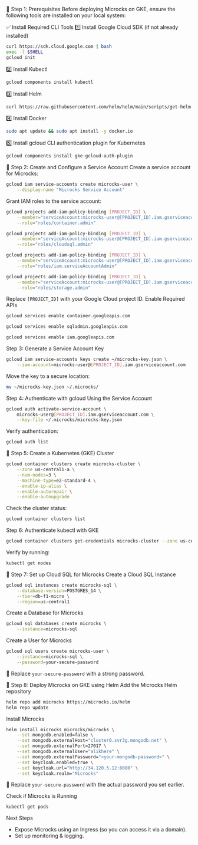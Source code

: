 🚀 Step 1: Prerequisites
Before deploying Microcks on GKE, ensure the following tools are installed on your local system:

✅ Install Required CLI Tools
1️⃣ Install Google Cloud SDK (if not already installed)
```sh
curl https://sdk.cloud.google.com | bash
exec -l $SHELL
gcloud init
```
2️⃣ Install Kubectl
```sh
gcloud components install kubectl
```
3️⃣ Install Helm
```sh
curl https://raw.githubusercontent.com/helm/helm/main/scripts/get-helm-3 | bash
```
4️⃣ Install Docker
```sh
sudo apt update && sudo apt install -y docker.io
```
5️⃣ Install gcloud CLI authentication plugin for Kubernetes
```sh
gcloud components install gke-gcloud-auth-plugin
```

🎯 Step 2: Create and Configure a Service Account
Create a service account for Microcks:
```sh
gcloud iam service-accounts create microcks-user \
    --display-name "Microcks Service Account"
```
Grant IAM roles to the service account:
```sh
gcloud projects add-iam-policy-binding [PROJECT_ID] \
    --member="serviceAccount:microcks-user@[PROJECT_ID].iam.gserviceaccount.com" \
    --role="roles/container.admin"

gcloud projects add-iam-policy-binding [PROJECT_ID] \
    --member="serviceAccount:microcks-user@[PROJECT_ID].iam.gserviceaccount.com" \
    --role="roles/cloudsql.admin"

gcloud projects add-iam-policy-binding [PROJECT_ID] \
    --member="serviceAccount:microcks-user@[PROJECT_ID].iam.gserviceaccount.com" \
    --role="roles/iam.serviceAccountAdmin"

gcloud projects add-iam-policy-binding [PROJECT_ID] \
    --member="serviceAccount:microcks-user@[PROJECT_ID].iam.gserviceaccount.com" \
    --role="roles/storage.admin"
```
 Replace `[PROJECT_ID]` with your Google Cloud project ID.
 Enable Required APIs
```sh
gcloud services enable container.googleapis.com
```
```sh
gcloud services enable sqladmin.googleapis.com
```
```sh
gcloud services enable iam.googleapis.com
```

Step 3: Generate a Service Account Key
```sh
gcloud iam service-accounts keys create ~/microcks-key.json \
    --iam-account=microcks-user@[PROJECT_ID].iam.gserviceaccount.com
```
Move the key to a secure location:
```sh
mv ~/microcks-key.json ~/.microcks/
```

Step 4: Authenticate with gcloud Using the Service Account
```sh
gcloud auth activate-service-account \
    microcks-user@[PROJECT_ID].iam.gserviceaccount.com \
    --key-file ~/.microcks/microcks-key.json
```
Verify authentication:
```sh
gcloud auth list
```

🎯 Step 5: Create a Kubernetes (GKE) Cluster
```sh
gcloud container clusters create microcks-cluster \
    --zone us-central1-a \
    --num-nodes=3 \
    --machine-type=e2-standard-4 \
    --enable-ip-alias \
    --enable-autorepair \
    --enable-autoupgrade
```
Check the cluster status:
```sh
gcloud container clusters list
```

Step 6: Authenticate kubectl with GKE
```sh
gcloud container clusters get-credentials microcks-cluster --zone us-central1-a
```
Verify by running:
```sh
kubectl get nodes
```

🎯 Step 7: Set up Cloud SQL for Microcks
Create a Cloud SQL Instance
```sh
gcloud sql instances create microcks-sql \
    --database-version=POSTGRES_14 \
    --tier=db-f1-micro \
    --region=us-central1
```
Create a Database for Microcks
```sh
gcloud sql databases create microcks \
    --instance=microcks-sql
```
Create a User for Microcks
```sh
gcloud sql users create microcks-user \
    --instance=microcks-sql \
    --password=your-secure-password
```
🔹 Replace `your-secure-password` with a strong password.

🎯 Step 8: Deploy Microcks on GKE using Helm
Add the Microcks Helm repository
```sh
helm repo add microcks https://microcks.io/helm
helm repo update
```
Install Microcks
```sh
helm install microcks microcks/microcks \
    --set mongodb.enabled=false \
    --set mongodb.externalHost="cluster0.svr3g.mongodb.net" \
    --set mongodb.externalPort=27017 \
    --set mongodb.externalUser="alikhere" \
    --set mongodb.externalPassword="<your-mongodb-password>" \
    --set keycloak.enabled=true \
    --set keycloak.url="http://34.120.5.12:8080" \
    --set keycloak.realm="Microcks"

```
🔹 Replace `your-secure-password` with the actual password you set earlier.

Check if Microcks is Running
```sh
kubectl get pods
```

Next Steps
- Expose Microcks using an Ingress (so you can access it via a domain).
- Set up monitoring & logging.


